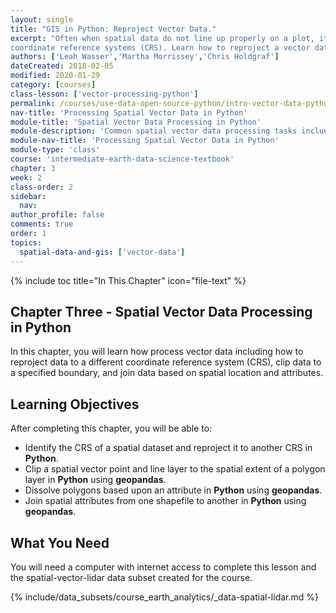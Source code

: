 ```yaml
---
layout: single
title: "GIS in Python: Reproject Vector Data."
excerpt: "Often when spatial data do not line up properly on a plot, it is because they are in different 
coordinate reference systems (CRS). Learn how to reproject a vector dataset to a different CRS in Python using the to_crs() function from GeoPandas."
authors: ['Leah Wasser','Martha Morrissey','Chris Holdgraf']
dateCreated: 2018-02-05
modified: 2020-01-29
category: [courses]
class-lesson: ['vector-processing-python']
permalink: /courses/use-data-open-source-python/intro-vector-data-python/vector-data-processing/
nav-title: 'Processing Spatial Vector Data in Python'
module-title: 'Spatial Vector Data Processing in Python'
module-description: 'Common spatial vector data processing tasks include reprojecting data to a different coordinate reference system (CRS), clipping data to a specified boundary, and joining data based on spatial location and attributes. Learn how to process spatial vector data using open source Python.'
module-nav-title: 'Processing Spatial Vector Data in Python'
module-type: 'class'
course: 'intermediate-earth-data-science-textbook'
chapter: 3
week: 2
class-order: 2
sidebar:
  nav:
author_profile: false
comments: true
order: 1
topics:
  spatial-data-and-gis: ['vector-data']
---
```


{% include toc title="In This Chapter" icon="file-text" %}

<div class='notice--success' markdown="1">

## <i class="fa fa-ship" aria-hidden="true"></i> Chapter Three - Spatial Vector Data Processing in Python 

In this chapter, you will learn how process vector data including how to reproject data to a different coordinate reference system (CRS), clip data to a specified boundary, and join data based on spatial location and attributes.


## <i class="fa fa-graduation-cap" aria-hidden="true"></i> Learning Objectives

After completing this chapter, you will be able to:

* Identify the CRS of a spatial dataset and reproject it to another CRS in **Python**.
* Clip a spatial vector point and line layer to the spatial extent of a polygon layer in **Python** using **geopandas**.
* Dissolve polygons based upon an attribute in **Python** using **geopandas**.
* Join spatial attributes from one shapefile to another in **Python** using **geopandas**.

## <i class="fa fa-check-square-o fa-2" aria-hidden="true"></i> What You Need

You will need a computer with internet access to complete this lesson and the
spatial-vector-lidar data subset created for the course.

{% include/data_subsets/course_earth_analytics/_data-spatial-lidar.md %}

</div>

